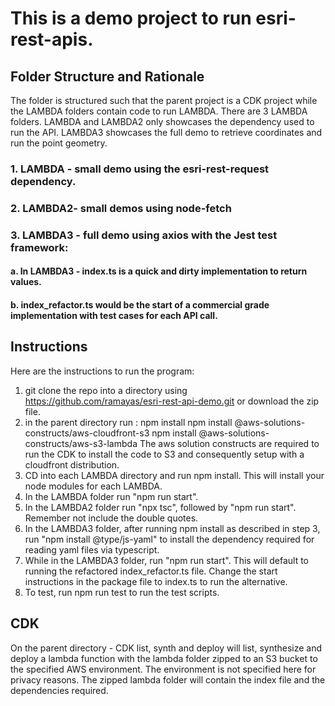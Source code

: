 # This is a demo project to run esri-rest-apis.
## Folder Structure and Rationale
The folder is structured such that the parent project is a CDK project while the LAMBDA folders contain code to run LAMBDA. There are 3 LAMBDA folders. LAMBDA and LAMBDA2 only showcases the dependency used to run the API. LAMBDA3 showcases the full demo to retrieve coordinates and run the point geometry.

### 1. LAMBDA - small demo using the esri-rest-request dependency.
### 2. LAMBDA2- small demos using node-fetch
### 3. LAMBDA3 - full demo using axios with the Jest test framework:
#### a. In LAMBDA3 - index.ts is a quick and dirty implementation to return values. 
#### b. index_refactor.ts would be the start of a commercial grade implementation with test cases for each API call.

## Instructions
Here are the instructions to run the program:

1. git clone the repo into a directory using https://github.com/ramayas/esri-rest-api-demo.git or download the zip file.
2. in the parent directory run :
                                npm install
                                npm install @aws-solutions-constructs/aws-cloudfront-s3
                                npm install @aws-solutions-constructs/aws-s3-lambda
The aws solution constructs are required to run the CDK to install the code to S3 and consequently setup with a cloudfront distribution.
3. CD into each LAMBDA directory and run npm install. This will install your node modules for each LAMBDA. 
4. In the LAMBDA folder run "npm run start". 
5. In the LAMBDA2 folder run "npx tsc", followed by "npm run start". Remember not include the double quotes.
6. In the LAMBDA3 folder, after running npm install as described in step 3, run "npm install @type/js-yaml"     to install the dependency required for reading yaml files via typescript.
7. While in the LAMBDA3 folder, run "npm run start". This will default to running the refactored index_refactor.ts file. Change the start instructions in the package file to index.ts to run the alternative.
8. To test, run npm run test to run the test scripts.

## CDK
On the parent directory - CDK list, synth and deploy will list, synthesize and deploy a lambda function with the lambda folder zipped to an S3 bucket to the specified AWS environment. The environment is not specified here for privacy reasons. The zipped lambda folder will contain the index file and the dependencies required.

